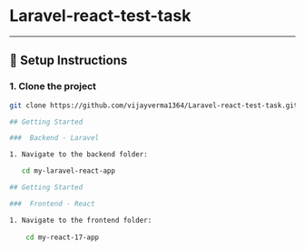 # Laravel-react-test-task


---
## 🚀 Setup Instructions

### 1. Clone the project
```bash
git clone https://github.com/vijayverma1364/Laravel-react-test-task.git

## Getting Started

###  Backend - Laravel

1. Navigate to the backend folder:

   cd my-laravel-react-app

## Getting Started

###  Frontend - React

1. Navigate to the frontend folder:
     
    cd my-react-17-app